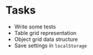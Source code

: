 # Tasks
* Write some tests
* Table grid representation
* Object grid data structure
* Save settings in `localStorage`

